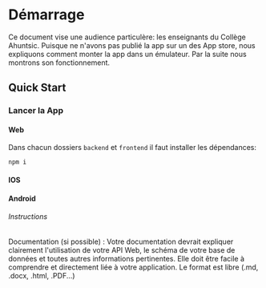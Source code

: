 # Démarrage

Ce document vise une audience particulère: les enseignants du Collège Ahuntsic. Puisque ne n'avons pas publié la app sur un des App store, nous expliquons comment monter la app dans un émulateur. Par la suite nous montrons son fonctionnement.

## Quick Start

### Lancer la App

#### Web

Dans chacun dossiers `backend` et `frontend` il faut installer les dépendances:

```
npm i
```

#### IOS

#### Android

###### Instructions

Documentation (si possible) : Votre documentation devrait expliquer clairement l'utilisation de votre API Web, le schéma de votre base de données et toutes autres informations pertinentes. Elle doit être facile à comprendre et directement liée à votre application. Le format est libre (.md, .docx, .html, .PDF...)

##
